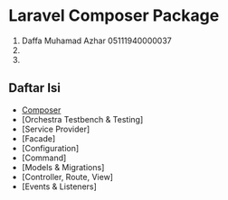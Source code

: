 # Laravel Composer Package

1. Daffa Muhamad Azhar 05111940000037
2. 
3. 

## Daftar Isi

- [Composer](Composer.md)
- [Orchestra Testbench & Testing]
- [Service Provider]
- [Facade]
- [Configuration]
- [Command]
- [Models & Migrations]
- [Controller, Route, View]
- [Events & Listeners]